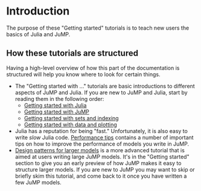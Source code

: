 # Introduction

The purpose of these "Getting started" tutorials is to teach new users the
basics of Julia and JuMP.

## How these tutorials are structured

Having a high-level overview of how this part of the documentation is structured
will help you know where to look for certain things.

 * The "Getting started with ..." tutorials are basic introductions to different
   aspects of JuMP and Julia. If you are new to JuMP and Julia, start by reading
   them in the following order:
   * [Getting started with Julia](@ref)
   * [Getting started with JuMP](@ref)
   * [Getting started with sets and indexing](@ref)
   * [Getting started with data and plotting](@ref)
 * Julia has a reputation for being "fast." Unfortunately, it is also easy to
   write _slow_ Julia code. [Performance tips](@ref) contains a number of
   important tips on how to improve the performance of models you write in JuMP.
 * [Design patterns for larger models](@ref) is a more advanced tutorial
   that is aimed at users writing large JuMP models. It's in the "Getting
   started" section to give you an early preview of how JuMP makes it easy to
   structure larger models. If you are new to JuMP you may want to skip
   or briefly skim this tutorial, and come back to it once you have written a
   few JuMP models.
